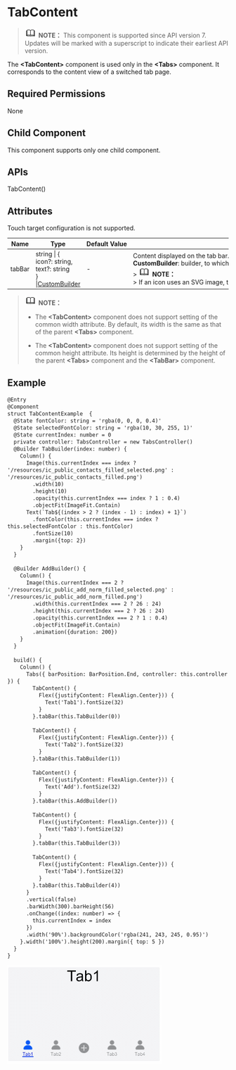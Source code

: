 # TabContent


> ![icon-note.gif](public_sys-resources/icon-note.gif) **NOTE：**
> This component is supported since API version 7. Updates will be marked with a superscript to indicate their earliest API version.


The **&lt;TabContent&gt;** component is used only in the **&lt;Tabs&gt;** component. It corresponds to the content view of a switched tab page.


## Required Permissions

None


## Child Component

This component supports only one child component.


## APIs

TabContent()


## Attributes

Touch target configuration is not supported.

| Name | Type | Default&nbsp;Value | Description |
| -------- | -------- | -------- | -------- |
| tabBar | string&nbsp;\|&nbsp;{<br/>icon?:&nbsp;string,<br/>text?:&nbsp;string<br/>}<br/>\|[CustomBuilder](../../ui/ts-types.md) | - | Content&nbsp;displayed&nbsp;on&nbsp;the&nbsp;tab&nbsp;bar.<br/>**CustomBuilder**:&nbsp;builder,&nbsp;to&nbsp;which&nbsp;components&nbsp;can&nbsp;be&nbsp;passed&nbsp;(applicable&nbsp;to&nbsp;API&nbsp;version&nbsp;8&nbsp;and&nbsp;later&nbsp;versions).<br/>>&nbsp;![icon-note.gif](public_sys-resources/icon-note.gif)&nbsp;**NOTE：**<br/>>&nbsp;If&nbsp;an&nbsp;icon&nbsp;uses&nbsp;an&nbsp;SVG&nbsp;image,&nbsp;the&nbsp;width&nbsp;and&nbsp;height&nbsp;attributes&nbsp;of&nbsp;the&nbsp;SVG&nbsp;image&nbsp;must&nbsp;be&nbsp;deleted.&nbsp;Otherwise,&nbsp;the&nbsp;icon&nbsp;size&nbsp;will&nbsp;be&nbsp;determined&nbsp;by&nbsp;the&nbsp;width&nbsp;and&nbsp;height&nbsp;attributes&nbsp;of&nbsp;the&nbsp;SVG&nbsp;image. |

> ![icon-note.gif](public_sys-resources/icon-note.gif) **NOTE：**
> - The **&lt;TabContent&gt;** component does not support setting of the common width attribute. By default, its width is the same as that of the parent **&lt;Tabs&gt;** component.
> 
> - The **&lt;TabContent&gt;** component does not support setting of the common height attribute. Its height is determined by the height of the parent **&lt;Tabs&gt;** component and the **&lt;TabBar&gt;** component.


## Example


```
@Entry
@Component
struct TabContentExample  {
  @State fontColor: string = 'rgba(0, 0, 0, 0.4)'
  @State selectedFontColor: string = 'rgba(10, 30, 255, 1)'
  @State currentIndex: number = 0
  private controller: TabsController = new TabsController()
  @Builder TabBuilder(index: number) {
    Column() {
      Image(this.currentIndex === index ? '/resources/ic_public_contacts_filled_selected.png' : '/resources/ic_public_contacts_filled.png')
        .width(10)
        .height(10)
        .opacity(this.currentIndex === index ? 1 : 0.4)
        .objectFit(ImageFit.Contain)
      Text(`Tab${(index > 2 ? (index - 1) : index) + 1}`)
        .fontColor(this.currentIndex === index ? this.selectedFontColor : this.fontColor)
        .fontSize(10)
        .margin({top: 2})
    }
  }

  @Builder AddBuilder() {
    Column() {
      Image(this.currentIndex === 2 ? '/resources/ic_public_add_norm_filled_selected.png' : '/resources/ic_public_add_norm_filled.png')
        .width(this.currentIndex === 2 ? 26 : 24)
        .height(this.currentIndex === 2 ? 26 : 24)
        .opacity(this.currentIndex === 2 ? 1 : 0.4)
        .objectFit(ImageFit.Contain)
        .animation({duration: 200})
    }
  }

  build() {
    Column() {
      Tabs({ barPosition: BarPosition.End, controller: this.controller }) {
        TabContent() {
          Flex({justifyContent: FlexAlign.Center})) {
            Text('Tab1').fontSize(32)
          }
        }.tabBar(this.TabBuilder(0))

        TabContent() {
          Flex({justifyContent: FlexAlign.Center})) {
            Text('Tab2').fontSize(32)
          }
        }.tabBar(this.TabBuilder(1))

        TabContent() {
          Flex({justifyContent: FlexAlign.Center})) {
            Text('Add').fontSize(32)
          }
        }.tabBar(this.AddBuilder())

        TabContent() {
          Flex({justifyContent: FlexAlign.Center})) {
            Text('Tab3').fontSize(32)
          }
        }.tabBar(this.TabBuilder(3))

        TabContent() {
          Flex({justifyContent: FlexAlign.Center})) {
            Text('Tab4').fontSize(32)
          }
        }.tabBar(this.TabBuilder(4))
      }
      .vertical(false)
      .barWidth(300).barHeight(56)
      .onChange((index: number) => {
        this.currentIndex = index
      })
      .width('90%').backgroundColor('rgba(241, 243, 245, 0.95)')
    }.width('100%').height(200).margin({ top: 5 })
  }
}
```

![en-us_image_0000001256978331](figures/en-us_image_0000001256978331.gif)
